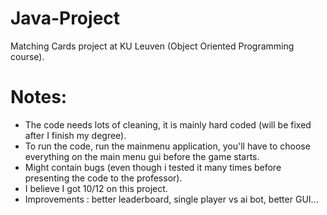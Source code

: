 # Java-Project
Matching Cards project at KU Leuven (Object Oriented Programming course).
 
# Notes:
- The code needs lots of cleaning, it is mainly hard coded (will be fixed after I finish my degree).
- To run the code, run the mainmenu application, you'll have to choose everything on the main menu gui before the game starts.
- Might contain bugs (even though i tested it many times before presenting the code to the professor).
- I believe I got 10/12 on this project.
- Improvements : better leaderboard, single player vs ai bot, better GUI...
